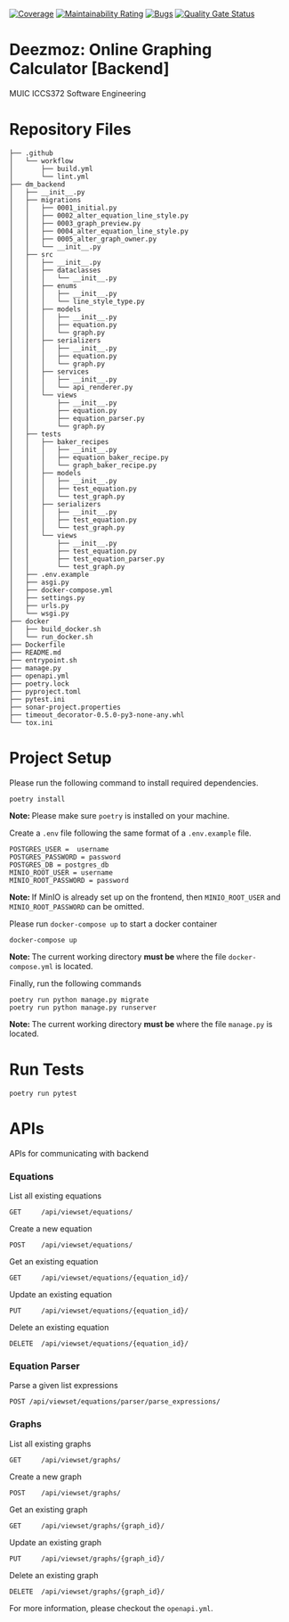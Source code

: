 [![Coverage](https://sonarcloud.io/api/project_badges/measure?project=swe-muic_dm-backend&metric=coverage)](https://sonarcloud.io/summary/new_code?id=swe-muic_dm-backend)
[![Maintainability Rating](https://sonarcloud.io/api/project_badges/measure?project=swe-muic_dm-backend&metric=sqale_rating)](https://sonarcloud.io/summary/new_code?id=swe-muic_dm-backend)
[![Bugs](https://sonarcloud.io/api/project_badges/measure?project=swe-muic_dm-backend&metric=bugs)](https://sonarcloud.io/summary/new_code?id=swe-muic_dm-backend)
[![Quality Gate Status](https://sonarcloud.io/api/project_badges/measure?project=swe-muic_dm-backend&metric=alert_status)](https://sonarcloud.io/summary/new_code?id=swe-muic_dm-backend)

# Deezmoz: Online Graphing Calculator [Backend]

MUIC ICCS372 Software Engineering

# Repository Files

```
├── .github
│   └── workflow
│       ├── build.yml
│       └── lint.yml
├── dm_backend
│   ├── __init__.py
│   ├── migrations
│   │   ├── 0001_initial.py
│   │   ├── 0002_alter_equation_line_style.py
│   │   ├── 0003_graph_preview.py
│   │   ├── 0004_alter_equation_line_style.py
│   │   ├── 0005_alter_graph_owner.py
│   │   └── __init__.py
│   ├── src
│   │   ├── __init__.py
│   │   ├── dataclasses
│   │   │   └── __init__.py
│   │   ├── enums
│   │   │   ├── __init__.py
│   │   │   └── line_style_type.py
│   │   ├── models
│   │   │   ├── __init__.py
│   │   │   ├── equation.py
│   │   │   └── graph.py
│   │   ├── serializers
│   │   │   ├── __init__.py
│   │   │   ├── equation.py
│   │   │   └── graph.py
│   │   ├── services
│   │   │   ├── __init__.py
│   │   │   └── api_renderer.py
│   │   └── views
│   │       ├── __init__.py
│   │       ├── equation.py
│   │       ├── equation_parser.py
│   │       └── graph.py
│   ├── tests
│   │   ├── baker_recipes
│   │   │   ├── __init__.py
│   │   │   ├── equation_baker_recipe.py
│   │   │   └── graph_baker_recipe.py
│   │   ├── models
│   │   │   ├── __init__.py
│   │   │   ├── test_equation.py
│   │   │   └── test_graph.py
│   │   ├── serializers
│   │   │   ├── __init__.py
│   │   │   ├── test_equation.py
│   │   │   └── test_graph.py
│   │   └── views
│   │       ├── __init__.py
│   │       ├── test_equation.py
│   │       ├── test_equation_parser.py
│   │       └── test_graph.py
│   ├── .env.example
│   ├── asgi.py
│   ├── docker-compose.yml
│   ├── settings.py
│   ├── urls.py
│   └── wsgi.py
├── docker
│   ├── build_docker.sh
│   └── run_docker.sh
├── Dockerfile
├── README.md
├── entrypoint.sh
├── manage.py
├── openapi.yml
├── poetry.lock
├── pyproject.toml
├── pytest.ini
├── sonar-project.properties
├── timeout_decorator-0.5.0-py3-none-any.whl
└── tox.ini
```

# Project Setup

Please run the following command to install required dependencies.
```
poetry install
```
<b> Note: </b> Please make sure <code>poetry</code> is installed on your machine.

Create a `.env` file following the same format of a `.env.example` file.

```
POSTGRES_USER =  username
POSTGRES_PASSWORD = password
POSTGRES_DB = postgres_db
MINIO_ROOT_USER = username
MINIO_ROOT_PASSWORD = password
```

<b> Note: </b> If MinIO is already set up on the frontend, then `MINIO_ROOT_USER` and `MINIO_ROOT_PASSWORD` can be omitted.

Please run `docker-compose up` to start a docker container

```
docker-compose up
```

<b> Note: </b> The current working directory <b> must be </b> where the file `docker-compose.yml` is located.

Finally, run the following commands
```
poetry run python manage.py migrate
poetry run python manage.py runserver
```

<b> Note: </b> The current working directory <b> must be </b> where the file `manage.py` is located.

# Run Tests

```
poetry run pytest
```

# APIs

APIs for communicating with backend

### Equations

List all existing equations
```
GET 	/api/viewset/equations/
```

Create a new equation
```
POST 	/api/viewset/equations/
```

Get an existing equation
```
GET 	/api/viewset/equations/{equation_id}/
```

Update an existing equation
```
PUT 	/api/viewset/equations/{equation_id}/
```

Delete an existing equation
```
DELETE 	/api/viewset/equations/{equation_id}/
```

### Equation Parser

Parse a given list expressions
```
POST /api/viewset/equations/parser/parse_expressions/
```

### Graphs

List all existing graphs
```
GET 	/api/viewset/graphs/
```

Create a new graph
```
POST 	/api/viewset/graphs/
```

Get an existing graph
```
GET 	/api/viewset/graphs/{graph_id}/
```

Update an existing graph
```
PUT 	/api/viewset/graphs/{graph_id}/
```

Delete an existing graph
```
DELETE 	/api/viewset/graphs/{graph_id}/
```

For more information, please checkout the `openapi.yml`.
